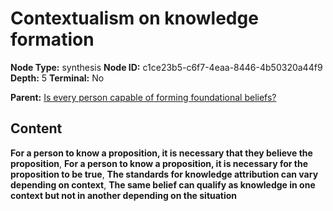 # Contextualism on knowledge formation

**Node Type:** synthesis
**Node ID:** c1ce23b5-c6f7-4eaa-8446-4b50320a44f9
**Depth:** 5
**Terminal:** No

**Parent:** [Is every person capable of forming foundational beliefs?](is-every-person-capable-of-forming-foundational-beliefs-antithesis-d87b4880-1993-4949-965b-0eb17480ebf7.md)

## Content

**For a person to know a proposition, it is necessary that they believe the proposition**, **For a person to know a proposition, it is necessary for the proposition to be true**, **The standards for knowledge attribution can vary depending on context**, **The same belief can qualify as knowledge in one context but not in another depending on the situation**
